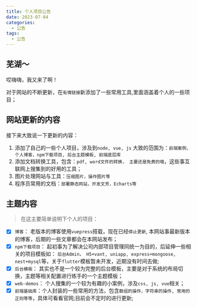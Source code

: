```yaml
---
title: 个人项目公告
date: 2023-07-04
categories:
  - 公告
tags:
  - 公告
---
```


## 芜湖～

哎嗨嗨，我又来了啊！

对于网站的不断更新，在`有情链接`新添加了一些常用工具,里面涵盖着个人的一些项目；

## 网站更新的内容

接下来大致说一下更新的内容：

1. 添加了自己的一些个人项目，涉及到`node, vue, js` 大致的范围为：`前端案例，个人博客，npm下载项目, 后台主题模板, 前端底层库`
2. 添加文档转换工具，包含：`pdf, word文件的转换， 主要还是免费的哦`，这些事互联网上搜集到的好用的工具；
3. 图片处理网站与工具：`压缩图片，操作图片等`
4. 程序员常用的文档：`部署静态网站，开发文芳，Echarts等`

## 主题内容

> 在这主要简单说明下个人的项目：

- [x] `博客`： 老版本的博客使用`vuepress`搭载，现在已经`停止更新`, 本网站事最新版本的博客，后期的一些文章都会在本网站发布；
- [x] `npm下载项目`： 起初事为了解决公司内部项目管理同统一为目的，后延伸一些相关的项目模板如： `后台Admin， H5+vant, uniapp, express+mongoose, nest+mysql`等，关于`flutter`模板暂未开发，近期没有时间去做;
- [x] `后台模板`： 其实也不是一个较为完整的后台模板，主要是对于系统的布局切换，主题等相关配置进行练手的一个主题模板；
- [x] `web-demos`： 个人搜集的一个较为有趣的小案例，涉及`css, js, vue`相关；
- [x] `前端基础库`：个人封装的一些常用的方法，包含`数组的操作，字符串的操作, 常用的正则等等`，具体可看看官网;目前会不定时的进行更新;

